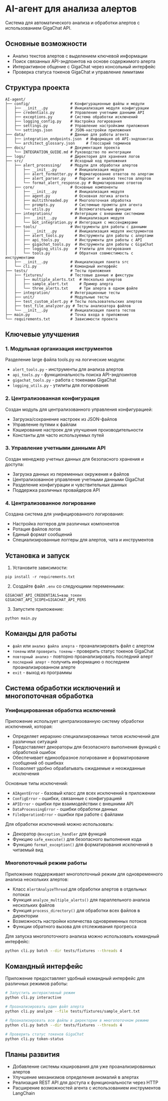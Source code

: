 # AI-агент для анализа алертов

Система для автоматического анализа и обработки алертов с использованием GigaChat API.

## Основные возможности

- Анализ текстов алертов с выделением ключевой информации
- Поиск связанных API-эндпоинтов на основе содержимого алерта
- Интерактивное общение с GigaChat через консольный интерфейс
- Проверка статуса токенов GigaChat и управление лимитами

## Структура проекта

```
AI-agent/
├── config/                  # Конфигурационные файлы и модули
│   ├── __init__.py          # Инициализация модуля конфигурации
│   ├── credentials.py       # Управление учетными данными API
│   ├── exceptions.py        # Система обработки исключений
│   ├── logging_config.py    # Настройка логирования
│   ├── settings.py          # Управление настройками приложения
│   └── settings.json        # JSON-настройки приложения
├── data/                    # Данные для работы агента
│   ├── integration_endpoints.json  # Информация об API-эндпоинтах
│   └── architect_glossary.json     # Глоссарий терминов
├── docs/                    # Документация проекта
│   └── INTEGRATION_GUIDE.md # Руководство по интеграции
├── logs/                    # Директория для хранения логов
├── src/                     # Исходный код приложения
│   ├── alert_processing/    # Модули для обработки алертов
│   │   ├── __init__.py        # Инициализация модуля
│   │   ├── alert_formatter.py # Форматирование ответов по алертам
│   │   ├── alert_parser.py    # Парсинг и анализ текстов алертов
│   │   └── format_alert_response.py # Форматирование ответов
│   ├── core/                # Основные компоненты
│   │   ├── __init__.py        # Инициализация модуля
│   │   ├── agent.py           # Основная логика агента
│   │   ├── multithreaded.py   # Многопоточная обработка
│   │   ├── prompts.py         # Системные промпты для агента
│   │   └── utils.py           # Вспомогательные функции
│   ├── integrations/        # Интеграции с внешними системами
│   │   ├── __init__.py        # Инициализация модуля
│   │   └── bot_integration.py # Интеграция с мессенджерами
│   ├── tools/               # Инструменты для работы с данными
│   │   ├── __init__.py        # Инициализация модуля инструментов
│   │   ├── alert_tools.py     # Инструменты для работы с алертами
│   │   ├── api_tools.py       # Инструменты для работы с API
│   │   ├── gigachat_tools.py  # Инструменты для работы с GigaChat
│   │   ├── logging_utils.py   # Утилиты для логирования
│   │   └── tools.py           # Обратная совместимость с инструментами
│   ├── __init__.py          # Инициализация пакета src
│   └── cli.py               # Командный интерфейс
├── tests/                   # Тесты приложения
│   ├── fixtures/            # Тестовые данные и фикстуры
│   │   ├── multiple_alerts.txt  # Несколько алертов
│   │   ├── sample_alert.txt     # Пример алерта
│   │   └── three_alerts.txt     # Три алерта в одном файле
│   ├── integration/         # Интеграционные тесты
│   ├── unit/                # Модульные тесты
│   ├── test_custom_alert.py # Тесты пользовательских алертов
│   ├── test_file_analyzer.py # Тесты анализатора файлов
│   └── __init__.py          # Инициализация пакета тестов
├── main.py                  # Точка входа в приложение
└── requirements.txt         # Зависимости проекта
```

## Ключевые улучшения

### 1. Модульная организация инструментов

Разделение large файла tools.py на логические модули:
- `alert_tools.py` - инструменты для анализа алертов
- `api_tools.py` - функциональность поиска API-эндпоинтов
- `gigachat_tools.py` - работа с токенами GigaChat
- `logging_utils.py` - утилиты для логирования

### 2. Централизованная конфигурация

Создан модуль для централизованного управления конфигурацией:
- Загрузка/сохранение настроек из JSON-файлов
- Управление путями к файлам
- Кэширование настроек для улучшения производительности
- Константы для часто используемых путей

### 3. Управление учетными данными API

Создан менеджер учетных данных для безопасного хранения и доступа:
- Загрузка данных из переменных окружения и файлов
- Централизованное управление учетными данными GigaChat
- Разделение конфигурации и чувствительных данных
- Поддержка различных провайдеров API

### 4. Централизованное логирование

Создана система для унифицированного логирования:
- Настройка логгеров для различных компонентов
- Ротация файлов логов
- Единый формат сообщений
- Специализированные логгеры для алертов, чата и инструментов

## Установка и запуск

1. Установите зависимости:
```
pip install -r requirements.txt
```

2. Создайте файл `.env` со следующими переменными:
```
GIGACHAT_API_CREDENTIALS=ваш_токен
GIGACHAT_API_SCOPE=GIGACHAT_API_PERS
```

3. Запустите приложение:
```
python main.py
```

## Команды для работы

- `файл` или `анализ файла алерта` - проанализировать файл с алертом
- `токены` или `проверить токены` - проверить статус токенов GigaChat
- `повторный анализ` - повторно проанализировать последний алерт
- `последний алерт` - получить информацию о последнем проанализированном алерте
- `exit` - выход из программы

## Система обработки исключений и многопоточная обработка

### Унифицированная обработка исключений

Приложение использует централизованную систему обработки исключений, которая:

- Определяет иерархию специализированных типов исключений для различных ситуаций
- Предоставляет декораторы для безопасного выполнения функций с обработкой ошибок
- Обеспечивает единообразное логирование и форматирование сообщений об ошибках
- Позволяет удобно обрабатывать ожидаемые и неожиданные исключения

Основные типы исключений:
- `AIAgentError` - базовый класс для всех исключений в приложении
- `ConfigError` - ошибки, связанные с конфигурацией
- `APIError` - ошибки при взаимодействии с внешними API
- `DataProcessingError` - ошибки обработки данных
- `FileOperationError` - ошибки при работе с файлами

Для обработки исключений можно использовать:
- Декоратор `@exception_handler` для функций
- Функцию `safe_execute()` для безопасного выполнения кода
- Функцию `format_exception()` для форматирования исключений в читаемый вид

### Многопоточный режим работы

Приложение поддерживает многопоточный режим для одновременного анализа нескольких алертов:

- Класс `AlertAnalyzeThread` для обработки алертов в отдельных потоках
- Функция `analyze_multiple_alerts()` для параллельного анализа нескольких файлов
- Функция `process_directory()` для обработки всех файлов в директории
- Возможность настройки количества одновременных потоков
- Функции обратного вызова для отслеживания прогресса

Для запуска многопоточного анализа можно использовать командный интерфейс:

```bash
python cli.py batch --dir tests/fixtures --threads 4
```

## Командный интерфейс

Приложение предоставляет удобный командный интерфейс для различных режимов работы:

```bash
# Запустить интерактивный режим
python cli.py interactive

# Проанализировать один файл алерта
python cli.py analyze --file tests/fixtures/sample_alert.txt

# Проанализировать все файлы в директории в многопоточном режиме
python cli.py batch --dir tests/fixtures --threads 4

# Проверить статус токенов GigaChat
python cli.py token-status
```

## Планы развития

- Добавление системы кэширования для уже проанализированных алертов
- Улучшение механизмов определения аномалий в алертах
- Реализация REST API для доступа к функциональности через HTTP
- Расширение возможностей агента с использованием инструментов LangChain
